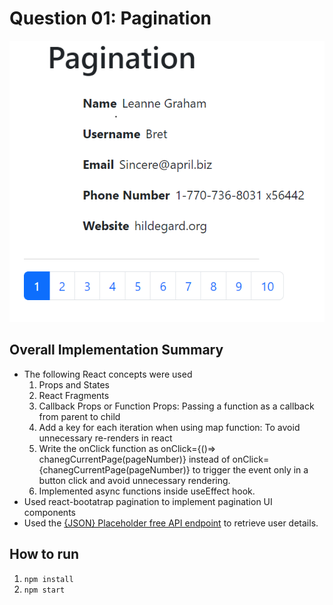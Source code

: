 # Question 01:  Pagination

![Pagination](public/images/pagination_implementation.PNG)

## Overall Implementation Summary
- The following React concepts were used
    1. Props and States
    2. React Fragments
    3. Callback Props or Function Props: Passing a function as a callback from parent to child
    4. Add a key for each iteration when using map function: To avoid unnecessary re-renders in react
    5. Write the onClick function as onClick={()=> chanegCurrentPage(pageNumber)} instead of onClick={chanegCurrentPage(pageNumber)} to trigger the event only in a button click and avoid unnecessary rendering.
    6. Implemented async functions inside useEffect hook.
- Used react-bootatrap pagination to implement pagination UI components
- Used the [{JSON} Placeholder free API endpoint](https://jsonplaceholder.typicode.com/) to retrieve user details.

## How to run 

1. ``` npm install ```
2. ``` npm start ```
   
